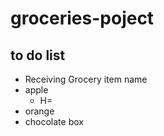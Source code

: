 # groceries-poject

## to do list
 - Receiving Grocery item name
  - apple
    - H=
  - orange
  - chocolate box
